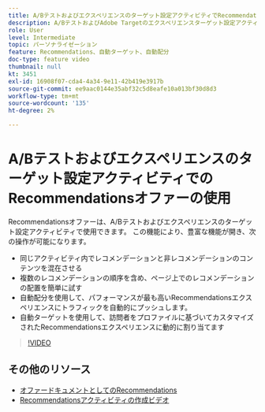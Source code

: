 ```yaml
---
title: A/Bテストおよびエクスペリエンスのターゲット設定アクティビティでRecommendationsオファーを使用する方法
description: A/BテストおよびAdobe Targetのエクスペリエンスターゲット設定アクティビティでRecommendationsオファーを使用する方法について説明します。
role: User
level: Intermediate
topic: パーソナライゼーション
feature: Recommendations、自動ターゲット、自動配分
doc-type: feature video
thumbnail: null
kt: 3451
exl-id: 16908f07-cda4-4a34-9e11-42b419e3917b
source-git-commit: ee9aac0144e35abf32c5d8eafe10a013bf30d8d3
workflow-type: tm+mt
source-wordcount: '135'
ht-degree: 2%

---
```


# A/Bテストおよびエクスペリエンスのターゲット設定アクティビティでのRecommendationsオファーの使用

Recommendationsオファーは、A/Bテストおよびエクスペリエンスのターゲット設定アクティビティで使用できます。 この機能により、豊富な機能が開き、次の操作が可能になります。

* 同じアクティビティ内でレコメンデーションと非レコメンデーションのコンテンツを混在させる
* 複数のレコメンデーションの順序を含め、ページ上でのレコメンデーションの配置を簡単に試す
* 自動配分を使用して、パフォーマンスが最も高いRecommendationsエクスペリエンスにトラフィックを自動的にプッシュします。
* 自動ターゲットを使用して、訪問者をプロファイルに基づいてカスタマイズされたRecommendationsエクスペリエンスに動的に割り当てます

>[!VIDEO](https://video.tv.adobe.com/v/28878?quality=12)

## その他のリソース

* [オファードキュメントとしてのRecommendations](https://docs.adobe.com/content/help/en/target/using/recommendations/recommendations-as-an-offer.html)
* [Recommendationsアクティビティの作成ビデオ](create-a-recommendations-activity.md)
